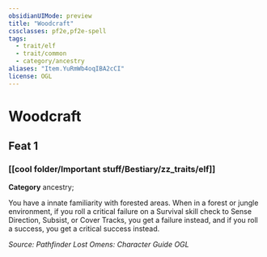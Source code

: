 ```yaml
---
obsidianUIMode: preview
title: "Woodcraft"
cssclasses: pf2e,pf2e-spell
tags:
  - trait/elf
  - trait/common
  - category/ancestry
aliases: "Item.YuRmWb4oqIBA2cCI"
license: OGL
---
```

# Woodcraft
## Feat 1
### [[cool folder/Important stuff/Bestiary/zz_traits/elf]]

**Category** ancestry; 




You have a innate familiarity with forested areas. When in a forest or jungle environment, if you roll a critical failure on a Survival skill check to Sense Direction, Subsist, or Cover Tracks, you get a failure instead, and if you roll a success, you get a critical success instead.

*Source: Pathfinder Lost Omens: Character Guide*
*OGL*
